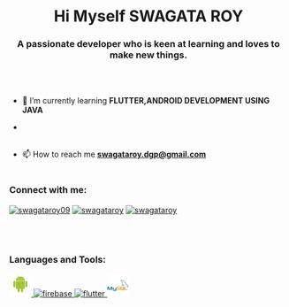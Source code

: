 <h1 align="center">Hi Myself SWAGATA ROY</h1>
<h3 align="center">A passionate developer who is keen at learning and loves to make new things.</h3><br><br>

- 🌱 I’m currently learning **FLUTTER,ANDROID DEVELOPMENT USING JAVA**
- <br><br>

- 📫 How to reach me **swagataroy.dgp@gmail.com**
<br><br>
<h3 align="left">Connect with me:</h3>
<p align="left">
<a href="https://linkedin.com/in/swagataroy09" target="blank"><img align="center" src="https://raw.githubusercontent.com/rahuldkjain/github-profile-readme-generator/master/src/images/icons/Social/linked-in-alt.svg" alt="swagataroy09" height="30" width="40" /></a>
<a href="https://dribbble.com/swagataroy" target="blank"><img align="center" src="https://raw.githubusercontent.com/rahuldkjain/github-profile-readme-generator/master/src/images/icons/Social/dribbble.svg" alt="swagataroy" height="30" width="40" /></a>
<a href="https://auth.geeksforgeeks.org/user/swagataroy" target="blank"><img align="center" src="https://raw.githubusercontent.com/rahuldkjain/github-profile-readme-generator/master/src/images/icons/Social/geeks-for-geeks.svg" alt="swagataroy" height="30" width="40" /></a>
</p>
<br><br>
<h3 align="left">Languages and Tools:</h3>
<p align="left"> <a href="https://developer.android.com" target="_blank" rel="noreferrer"> <img src="https://raw.githubusercontent.com/devicons/devicon/master/icons/android/android-original-wordmark.svg" alt="android" width="40" height="40"/> </a> <a href="https://firebase.google.com/" target="_blank" rel="noreferrer"> <img src="https://www.vectorlogo.zone/logos/firebase/firebase-icon.svg" alt="firebase" width="40" height="40"/> </a> <a href="https://flutter.dev" target="_blank" rel="noreferrer"> <img src="https://www.vectorlogo.zone/logos/flutterio/flutterio-icon.svg" alt="flutter" width="40" height="40"/> </a> <a href="https://www.mysql.com/" target="_blank" rel="noreferrer"> <img src="https://raw.githubusercontent.com/devicons/devicon/master/icons/mysql/mysql-original-wordmark.svg" alt="mysql" width="40" height="40"/> </a> </p>
